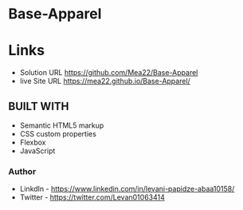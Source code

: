 # Base-Apparel


# Links

- Solution URL https://github.com/Mea22/Base-Apparel
- live Site URL https://mea22.github.io/Base-Apparel/

## BUILT WITH

- Semantic HTML5 markup
- CSS custom properties
- Flexbox
- JavaScript

### Author

- LinkdIn - https://www.linkedin.com/in/levani-papidze-abaa10158/
- Twitter - https://twitter.com/Levan01063414
